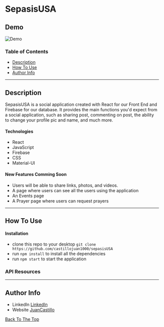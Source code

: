 # SepasisUSA                    
<!-- ![Project Image](src/photos/sepasis1.png) -->



 ## Demo
 ![Demo](sepasis.gif)

 ### Table of Contents

- [Description](#description)
- [How To Use](#how-to-use)
- [Author Info](#author-info)

---

## Description

SepasisUSA is a social application created with React for our Front End and Firebase for our database. It provides the main functions you'd expect from a social application, such as sharing post, commenting on post, the ability to change your profile pic and name, and much more. 

#### Technologies

- React 
- JavaScript 
- Firebase
- CSS 
- Material-UI

#### New Features Comming Soon
- Users will be able to share links, photos, and videos.
- A page where users can see all the users using the application
- An Events page 
- A Prayer page where users can request prayers

---

## How To Use

#### Installation 

- clone this repo to your desktop `git clone https://github.com/castillojuan1000/sepasisUSA`
- run `npm install` to install all the dependencies
- run `npm start` to start the application

### API Resources 

--- 

## Author Info
 - LinkedIn [LinkedIn](https://www.linkedin.com/in/juan-m-castillo-355403186/)
 - Website [JuanCastillo](https://juancastillo.dev/)

 [Back To The Top](#sepasisUSA)